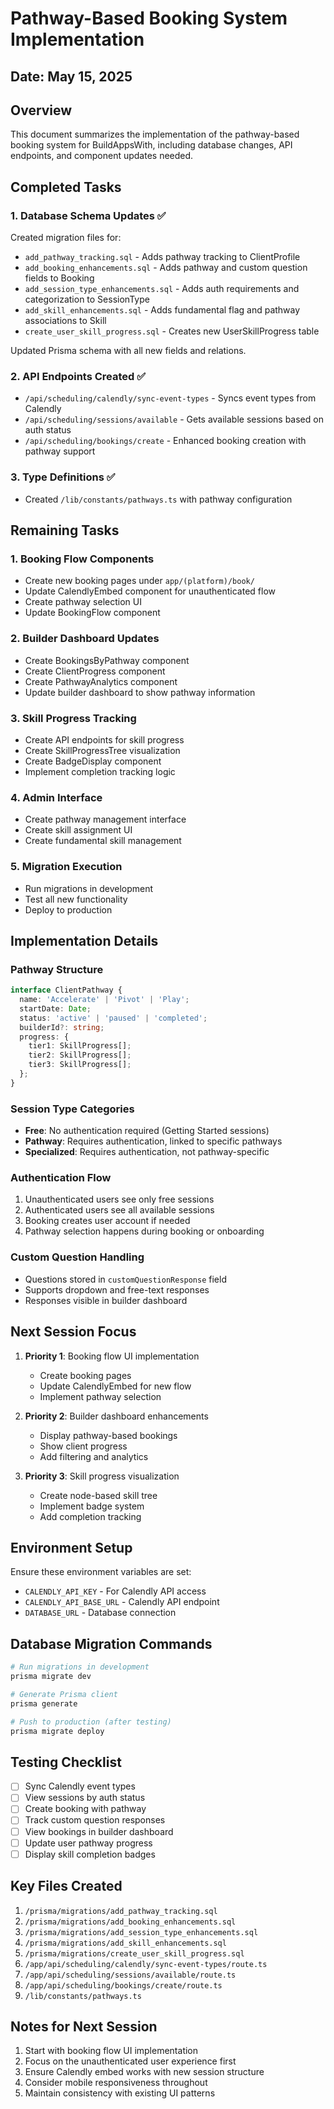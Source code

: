 # Pathway-Based Booking System Implementation

## Date: May 15, 2025

## Overview

This document summarizes the implementation of the pathway-based booking system for BuildAppsWith, including database changes, API endpoints, and component updates needed.

## Completed Tasks

### 1. Database Schema Updates ✅

Created migration files for:
- `add_pathway_tracking.sql` - Adds pathway tracking to ClientProfile
- `add_booking_enhancements.sql` - Adds pathway and custom question fields to Booking
- `add_session_type_enhancements.sql` - Adds auth requirements and categorization to SessionType
- `add_skill_enhancements.sql` - Adds fundamental flag and pathway associations to Skill
- `create_user_skill_progress.sql` - Creates new UserSkillProgress table

Updated Prisma schema with all new fields and relations.

### 2. API Endpoints Created ✅

- `/api/scheduling/calendly/sync-event-types` - Syncs event types from Calendly
- `/api/scheduling/sessions/available` - Gets available sessions based on auth status
- `/api/scheduling/bookings/create` - Enhanced booking creation with pathway support

### 3. Type Definitions ✅

- Created `/lib/constants/pathways.ts` with pathway configuration

## Remaining Tasks

### 1. Booking Flow Components
- Create new booking pages under `app/(platform)/book/`
- Update CalendlyEmbed component for unauthenticated flow
- Create pathway selection UI
- Update BookingFlow component

### 2. Builder Dashboard Updates
- Create BookingsByPathway component
- Create ClientProgress component
- Create PathwayAnalytics component
- Update builder dashboard to show pathway information

### 3. Skill Progress Tracking
- Create API endpoints for skill progress
- Create SkillProgressTree visualization
- Create BadgeDisplay component
- Implement completion tracking logic

### 4. Admin Interface
- Create pathway management interface
- Create skill assignment UI
- Create fundamental skill management

### 5. Migration Execution
- Run migrations in development
- Test all new functionality
- Deploy to production

## Implementation Details

### Pathway Structure

```typescript
interface ClientPathway {
  name: 'Accelerate' | 'Pivot' | 'Play';
  startDate: Date;
  status: 'active' | 'paused' | 'completed';
  builderId?: string;
  progress: {
    tier1: SkillProgress[];
    tier2: SkillProgress[];
    tier3: SkillProgress[];
  };
}
```

### Session Type Categories

- **Free**: No authentication required (Getting Started sessions)
- **Pathway**: Requires authentication, linked to specific pathways
- **Specialized**: Requires authentication, not pathway-specific

### Authentication Flow

1. Unauthenticated users see only free sessions
2. Authenticated users see all available sessions
3. Booking creates user account if needed
4. Pathway selection happens during booking or onboarding

### Custom Question Handling

- Questions stored in `customQuestionResponse` field
- Supports dropdown and free-text responses
- Responses visible in builder dashboard

## Next Session Focus

1. **Priority 1**: Booking flow UI implementation
   - Create booking pages
   - Update CalendlyEmbed for new flow
   - Implement pathway selection

2. **Priority 2**: Builder dashboard enhancements
   - Display pathway-based bookings
   - Show client progress
   - Add filtering and analytics

3. **Priority 3**: Skill progress visualization
   - Create node-based skill tree
   - Implement badge system
   - Add completion tracking

## Environment Setup

Ensure these environment variables are set:
- `CALENDLY_API_KEY` - For Calendly API access
- `CALENDLY_API_BASE_URL` - Calendly API endpoint
- `DATABASE_URL` - Database connection

## Database Migration Commands

```bash
# Run migrations in development
prisma migrate dev

# Generate Prisma client
prisma generate

# Push to production (after testing)
prisma migrate deploy
```

## Testing Checklist

- [ ] Sync Calendly event types
- [ ] View sessions by auth status
- [ ] Create booking with pathway
- [ ] Track custom question responses
- [ ] View bookings in builder dashboard
- [ ] Update user pathway progress
- [ ] Display skill completion badges

## Key Files Created

1. `/prisma/migrations/add_pathway_tracking.sql`
2. `/prisma/migrations/add_booking_enhancements.sql`
3. `/prisma/migrations/add_session_type_enhancements.sql`
4. `/prisma/migrations/add_skill_enhancements.sql`
5. `/prisma/migrations/create_user_skill_progress.sql`
6. `/app/api/scheduling/calendly/sync-event-types/route.ts`
7. `/app/api/scheduling/sessions/available/route.ts`
8. `/app/api/scheduling/bookings/create/route.ts`
9. `/lib/constants/pathways.ts`

## Notes for Next Session

1. Start with booking flow UI implementation
2. Focus on the unauthenticated user experience first
3. Ensure Calendly embed works with new session structure
4. Consider mobile responsiveness throughout
5. Maintain consistency with existing UI patterns